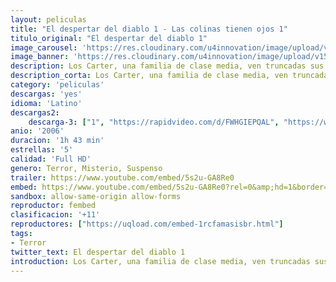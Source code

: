 ```yaml
---
layout: peliculas
title: "El despertar del diablo 1 - Las colinas tienen ojos 1"
titulo_original: "El despertar del diablo 1"
image_carousel: 'https://res.cloudinary.com/u4innovation/image/upload/v1560286538/despertar1-poster-min_pxvjol.jpg'
image_banner: 'https://res.cloudinary.com/u4innovation/image/upload/v1560286538/desperta-1-banner-min_o5voyl.jpg'
description: Los Carter, una familia de clase media, ven truncadas sus vacaciones cuando su caravana sufre un extraño accidente en el desierto de Nuevo México. Aislados del mundo, pronto se darán cuenta de que no están solos. En las colinas habita una estirpe de sanguinarios mutantes, fruto de las continuas pruebas nucleares del ejército, y que no dudarán en aniquilar a los Carter de las formas más espeluznantes.
description_corta: Los Carter, una familia de clase media, ven truncadas sus vacaciones cuando su caravana sufre un extraño accidente en el desierto de Nuevo México. Aislados del mundo, pronto se darán cuenta de que no están solos. En las colinas habita una estirpe de sanguinarios mutantes, fruto de...
category: 'peliculas'
descargas: 'yes'
idioma: 'Latino'
descargas2:
    descarga-3: ["1", "https://rapidvideo.com/d/FWHGIEPQAL", "https://www.google.com/s2/favicons?domain=mega.nz","Mega","https://res.cloudinary.com/imbriitneysam/image/upload/v1541473684/mexico.png", "Latino", "Full HD"]
anio: '2006'
duracion: '1h 43 min'
estrellas: '5'
calidad: 'Full HD'
genero: Terror, Misterio, Suspenso
trailer: https://www.youtube.com/embed/5s2u-GA8Re0
embed: https://www.youtube.com/embed/5s2u-GA8Re0?rel=0&amp;hd=1&border=0&wmode=opaque&enablejsapi=1&modestbranding=1&controls=1&showinfo=1
sandbox: allow-same-origin allow-forms
reproductor: fembed
clasificacion: '+11'
reproductores: ["https://uqload.com/embed-1rcfamasisbr.html"]
tags:
- Terror
twitter_text: El despertar del diablo 1
introduction: Los Carter, una familia de clase media, ven truncadas sus vacaciones cuando su caravana sufre un extraño accidente en el desierto de Nuevo México. Aislados del mundo, pronto se darán cuenta de que no están solos. En las colinas habita una estirpe de sanguinarios mutantes, fruto de...
---
```



 







